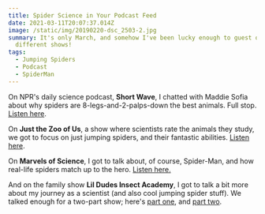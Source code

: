 ```yaml
---
title: Spider Science in Your Podcast Feed
date: 2021-03-11T20:07:37.014Z
image: /static/img/20190220-dsc_2503-2.jpg
summary: It's only March, and somehow I've been lucky enough to guest on four
  different shows!
tags:
  - Jumping Spiders
  - Podcast
  - SpiderMan
---
```

On NPR's daily science podcast, **Short Wave**, I chatted with Maddie Sofia about why spiders are 8-legs-and-2-palps-down the best animals. Full stop. [Listen here](https://www.sciencefriday.com/articles/science-friday-summer-institute-2020/).

On **Just the Zoo of Us**, a show where scientists rate the animals they study, we got to focus on just jumping spiders, and their fantastic abilities. [Listen here](https://anchor.fm/justthezooofus/episodes/87-Jumping-Spiders-w-Dr--Sebastian-Echeverri-ercevf).

On **Marvels of Science**, I got to talk about, of course, Spider-Man, and how real-life spiders match up to the hero. [Listen here.](https://anchor.fm/marvels-of-science/episodes/Episode-9-Spider-Man-Does-Whatever-He-Wants-er2gp3)

And on the family show **Lil Dudes Insect Academy**, I got to talk a bit more about my journey as a scientist (and also cool jumping spider stuff). We talked enough for a two-part show; here's [part one](https://anchor.fm/lildudesacademy/embed/episodes/54--The-amazing-life-of-Jumping-Spiders--Pt-1-Feat--Dr--Sebastian-Echeverri-er6dc3), and [part two](https://anchor.fm/lildudesacademy/embed/episodes/55--The-amazing-life-of-Jumping-Spiders--Pt-2-Feat--Dr--Sebastian-Echeverri-es23gs).[](https://anchor.fm/lildudesacademy/embed/episodes/54--The-amazing-life-of-Jumping-Spiders--Pt-1-Feat--Dr--Sebastian-Echeverri-er6dc3)
